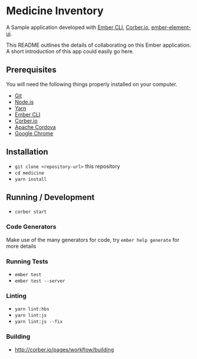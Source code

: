 # Medicine Inventory

A Sample application developed with [Ember CLI](https://ember-cli.com/), [Corber.io](http://corber.io/), [ember-element-ui](https://github.com/aalasolutions/ember-element-ui). 

This README outlines the details of collaborating on this Ember application.
A short introduction of this app could easily go here.

## Prerequisites

You will need the following things properly installed on your computer.

* [Git](https://git-scm.com/)
* [Node.js](https://nodejs.org/)
* [Yarn](https://yarnpkg.com/)
* [Ember CLI](https://ember-cli.com/)
* [Corber.io](http://corber.io/)
* [Apache Cordova](https://cordova.apache.org/)
* [Google Chrome](https://google.com/chrome/)

## Installation

* `git clone <repository-url>` this repository
* `cd medicine`
* `yarn install`

## Running / Development

* `corber start`

### Code Generators

Make use of the many generators for code, try `ember help generate` for more details

### Running Tests

* `ember test`
* `ember test --server`

### Linting

* `yarn lint:hbs`
* `yarn lint:js`
* `yarn lint:js --fix`

### Building

* http://corber.io/pages/workflow/building
